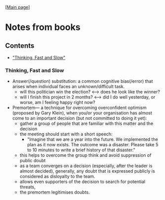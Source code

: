 [[Main page](../README.md)]
# Notes from books

## Contents
- ["Thinking, Fast and Slow"](#thinking-fast-and-slow)

### Thinking, Fast and Slow
- Answer(/question) substitution: a common cognitive bias(/error) that arises when individual faces an unknown/difficult task.
    * will this politician win the election? <--> does he look like the winner?
    * will I finish this project in 2 months? <--> did I do well yesterday, or worse, am I feeling happy right now?
- Premortem— a technique for overcoming overconfident optimism (proposed by Gary Klein), when you/or your organisation has almost come to an important decision (but not committed to doing it yet):
    * gather a group of people that are familiar with this matter and the decision
    * the meeting should start with a short speech:
        * "Imagine that we are a year into the future. We implemented the plan as it now exists. The outcome was a disaster. Please take 5 to 10 minutes to write a brief history of that disaster."
    * this helps to overcome the group think and avoid suppression of public doubt
    * as a team converges on a decision (especially, after the leader is almost decided), generally, any doubt that is expressed publicly is considered as disloyalty to the team.
    * allows even supporters of the decision to search for potential threats,
    * the premortem legitimises doubts.

